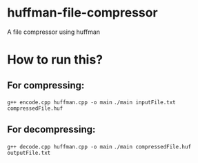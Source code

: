 # huffman-file-compressor
A file compressor using huffman 


# How to run this?


## For compressing: 
```g++ encode.cpp huffman.cpp -o main```
```./main inputFile.txt compressedFile.huf```


## For decompressing:
```g++ decode.cpp huffman.cpp -o main```
```./main compressedFile.huf outputFile.txt```
